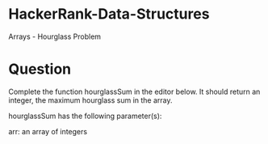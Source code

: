 # HackerRank-Data-Structures
Arrays - Hourglass Problem

# Question

Complete the function hourglassSum in the editor below. It should return an integer, the maximum hourglass sum in the array.

hourglassSum has the following parameter(s):

arr: an array of integers


